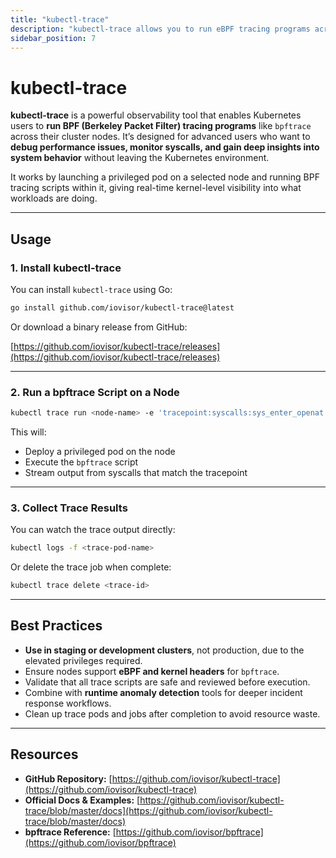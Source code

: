 ```yaml
---
title: "kubectl-trace"
description: "kubectl-trace allows you to run eBPF tracing programs across your Kubernetes cluster for performance debugging and security analysis."
sidebar_position: 7
---
```


# kubectl-trace

**kubectl-trace** is a powerful observability tool that enables Kubernetes users to **run BPF (Berkeley Packet Filter) tracing programs** like `bpftrace` across their cluster nodes. It’s designed for advanced users who want to **debug performance issues, monitor syscalls, and gain deep insights into system behavior** without leaving the Kubernetes environment.

It works by launching a privileged pod on a selected node and running BPF tracing scripts within it, giving real-time kernel-level visibility into what workloads are doing.

---

## Usage

### 1. Install kubectl-trace

You can install `kubectl-trace` using Go:

```bash
go install github.com/iovisor/kubectl-trace@latest
```

Or download a binary release from GitHub:

[https://github.com/iovisor/kubectl-trace/releases](https://github.com/iovisor/kubectl-trace/releases)

---

### 2. Run a bpftrace Script on a Node

```bash
kubectl trace run <node-name> -e 'tracepoint:syscalls:sys_enter_openat { printf("%s opened %s\n", comm, str(args->filename)); }'
```

This will:

- Deploy a privileged pod on the node
- Execute the `bpftrace` script
- Stream output from syscalls that match the tracepoint

---

### 3. Collect Trace Results

You can watch the trace output directly:

```bash
kubectl logs -f <trace-pod-name>
```

Or delete the trace job when complete:

```bash
kubectl trace delete <trace-id>
```

---

## Best Practices

- **Use in staging or development clusters**, not production, due to the elevated privileges required.
- Ensure nodes support **eBPF and kernel headers** for `bpftrace`.
- Validate that all trace scripts are safe and reviewed before execution.
- Combine with **runtime anomaly detection** tools for deeper incident response workflows.
- Clean up trace pods and jobs after completion to avoid resource waste.

---

## Resources

- **GitHub Repository:** [https://github.com/iovisor/kubectl-trace](https://github.com/iovisor/kubectl-trace)
- **Official Docs & Examples:** [https://github.com/iovisor/kubectl-trace/blob/master/docs](https://github.com/iovisor/kubectl-trace/blob/master/docs)
- **bpftrace Reference:** [https://github.com/iovisor/bpftrace](https://github.com/iovisor/bpftrace)
